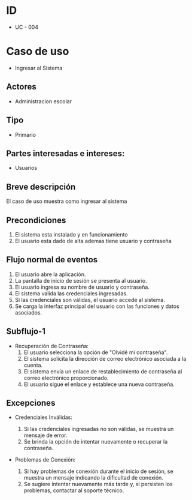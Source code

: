 # ID
- UC - 004

# Caso de uso
- Ingresar al Sistema

## Actores
- Administracion escolar

## Tipo
- Primario

## Partes interesadas e intereses:
- Usuarios

## Breve descripción
El caso de uso muestra como ingresar al sistema

## Precondiciones
1. El sistema esta instalado y en funcionamiento
2. El usuario esta dado de alta ademas tiene usuario y contraseña
   
## Flujo normal de eventos
1. El usuario abre la aplicación.
2. La pantalla de inicio de sesión se presenta al usuario.
3. El usuario ingresa su nombre de usuario y contraseña.
4. El sistema valida las credenciales ingresadas.
5. Si las credenciales son válidas, el usuario accede al sistema.
6. Se carga la interfaz principal del usuario con las funciones y datos asociados.

## Subflujo-1

- Recuperación de Contraseña:
  1. El usuario selecciona la opción de "Olvidé mi contraseña".
  2. El sistema solicita la dirección de correo electrónico asociada a la cuenta.
  3. El sistema envía un enlace de restablecimiento de contraseña al correo electrónico proporcionado.
  4. El usuario sigue el enlace y establece una nueva contraseña.


## Excepciones
- Credenciales Inválidas:
     1. Si las credenciales ingresadas no son válidas, se muestra un mensaje de error.
     2. Se brinda la opción de intentar nuevamente o recuperar la contraseña.

- Problemas de Conexión:
  1. Si hay problemas de conexión durante el inicio de sesión, se muestra un mensaje indicando la dificultad de conexión.
  2. Se sugiere intentar nuevamente más tarde y, si persisten los problemas, contactar al soporte técnico.
